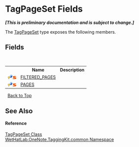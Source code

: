 # TagPageSet Fields
 _**\[This is preliminary documentation and is subject to change.\]**_

The <a href="8abe04f4-0682-74c0-5557-fa48d6eff35f.md">TagPageSet</a> type exposes the following members.


## Fields
&nbsp;<table><tr><th></th><th>Name</th><th>Description</th></tr><tr><td>![Protected field](media/protfield.gif "Protected field")![Static member](media/static.gif "Static member")</td><td><a href="a5b4d3f2-7a0b-d197-25cc-c75a442109e5.md">FILTERED_PAGES</a></td><td /></tr><tr><td>![Protected field](media/protfield.gif "Protected field")![Static member](media/static.gif "Static member")</td><td><a href="20568572-0869-457b-2b71-0197d873f97e.md">PAGES</a></td><td /></tr></table>&nbsp;
<a href="#tagpageset-fields">Back to Top</a>

## See Also


#### Reference
<a href="8abe04f4-0682-74c0-5557-fa48d6eff35f.md">TagPageSet Class</a><br /><a href="bcdbab9c-63d1-48a4-6937-af53fb8d9a55.md">WetHatLab.OneNote.TaggingKit.common Namespace</a><br />